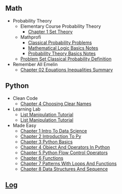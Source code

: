 
## Math
  * Probability Theory
    * Elementary Course Probability Theory
      * [Chapter 1 Set Theory](Math/probability_theory/elementary_course_probability_theory/chapter_1_set_theory.ipynb)
    * Mathprofi
      * [Classical Probability Problems](Math/probability_theory/mathprofi/classical_probability_problems.ipynb)
      * [Mathematical Logic Basics Notes](Math/probability_theory/mathprofi/mathematical_logic_basics_notes.ipynb)
      * [Probability Theory Basics Notes](Math/probability_theory/mathprofi/probability_theory_basics_notes.ipynb)
    * [Problem Set Classical Probability Definition](Math/probability_theory/problem_set_classical_probability_definition.ipynb)
  * Remember All Emelin
    * [Chapter 02 Equations Inequalities Summary](Math/remember_all_emelin/chapter_02_equations_inequalities_summary.ipynb)

## Python
  * Clean Code
    * [Chapter 4 Choosing Clear Names](Python/clean_code/chapter_4_choosing_clear_names.ipynb)
  * Learning Lab
    * [List Manipulation Tutorial](Python/learning_lab/list_manipulation_tutorial.ipynb)
    * [List Manipulation Tutorial](Python/learning_lab/list_manipulation_tutorial.py)
  * Made Easy
    * [Chapter 1 Intro To Data Science](Python/made_easy/chapter_1_intro_to_data_science.ipynb)
    * [Chapter 2 Introduction To Py](Python/made_easy/chapter_2_introduction_to_py.ipynb)
    * [Chapter 3 Python Basics](Python/made_easy/chapter_3_python_basics.ipynb)
    * [Chapter 4 Object And Operators In Python](Python/made_easy/chapter_4_object_and_operators_in_python.ipynb)
    * [Chapter 5 Python Flow Control Operators](Python/made_easy/chapter_5_python_flow_control_operators.ipynb)
    * [Chapter 6 Functions](Python/made_easy/chapter_6_functions.ipynb)
    * [Chapter 7 Patterns With Loops And Functions](Python/made_easy/chapter_7_patterns_with_loops_and_functions.ipynb)
    * [Chapter 8 Data Structures And Sequence](Python/made_easy/chapter_8_data_structures_and_sequence.ipynb)

## [Log](/log.ipynb)
